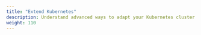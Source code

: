 ```yaml
---
title: "Extend Kubernetes"
description: Understand advanced ways to adapt your Kubernetes cluster to the needs of your work environment.
weight: 110
---
```

